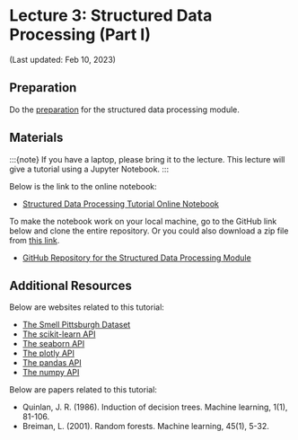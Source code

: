 # Lecture 3: Structured Data Processing (Part I)

(Last updated: Feb 10, 2023)

## Preparation

Do the [preparation](../modules/structured-data-module/preparation-structured-data) for the structured data processing module.

## Materials

:::{note}
If you have a laptop, please bring it to the lecture.
This lecture will give a tutorial using a Jupyter Notebook.
:::

Below is the link to the online notebook:
- [Structured Data Processing Tutorial Online Notebook](../modules/structured-data-module/tutorial-structured-data)

To make the notebook work on your local machine, go to the GitHub link below and clone the entire repository. Or you could also download a zip file from [this link](https://github.com/MultiX-Amsterdam/structured-data-module/archive/refs/heads/main.zip).
- [GitHub Repository for the Structured Data Processing Module](https://github.com/MultiX-Amsterdam/structured-data-module)

## Additional Resources

Below are websites related to this tutorial:
- [The Smell Pittsburgh Dataset](https://github.com/CMU-CREATE-Lab/smell-pittsburgh-prediction/tree/master/dataset/v1)
- [The scikit-learn API](https://scikit-learn.org/stable/modules/classes.html)
- [The seaborn API](https://seaborn.pydata.org/api.html)
- [The plotly API](https://plotly.com/python-api-reference/)
- [The pandas API](https://pandas.pydata.org/docs/reference/index.html)
- [The numpy API](https://numpy.org/doc/stable/reference/index.html)

Below are papers related to this tutorial:
- Quinlan, J. R. (1986). Induction of decision trees. Machine learning, 1(1), 81-106.
- Breiman, L. (2001). Random forests. Machine learning, 45(1), 5-32.

